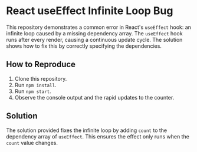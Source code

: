# React useEffect Infinite Loop Bug

This repository demonstrates a common error in React's `useEffect` hook:  an infinite loop caused by a missing dependency array.  The `useEffect` hook runs after every render, causing a continuous update cycle. The solution shows how to fix this by correctly specifying the dependencies.

## How to Reproduce

1. Clone this repository.
2. Run `npm install`.
3. Run `npm start`.
4. Observe the console output and the rapid updates to the counter.

## Solution

The solution provided fixes the infinite loop by adding `count` to the dependency array of `useEffect`. This ensures the effect only runs when the `count` value changes.